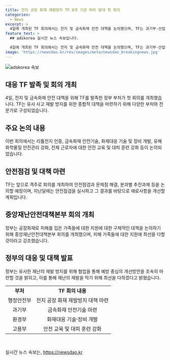 ```yaml
---
title: 전지 공장 화재 재발방지 TF 8개 기관 머리 맞대 첫 회의
categories:
  - News
excerpt: >
  4일에 개최된 TF 회의에서는 전지 및 금속화재 안전 대책을 논의했으며, TF는 과기부·산업부·환경부·고용부·국토부·소방청 등 7개 중앙부처와 경기도, 민간 전문가로 구성됐다. TF는 재발 방지를 위해 안전점검 내실화, 화재대응 기술·장비 개발, 유해 화학물질 안전관리 등을 논의했고, 앞으로도 격주로 회의를 개최할 예정이다. 정부는 화성 공장 화재 대책을 논의하며 피해자·유가족 지원에 최선을 다할 것이라고 밝혀, 재발방지 대책 마련이 중요하다고 강조했다. (213자)
feature_text: >
  ## adskorea 실시간 뉴스 속보입니다.

  4일에 개최된 TF 회의에서는 전지 및 금속화재 안전 대책을 논의했으며, TF는 과기부·산업부·환경부·고용부·국토부·소방청 등 7개 중앙부처와 경기도, 민간 전문가로 구성됐다. TF는 재발 방지를 위해 안전점검 내실화, 화재대응 기술·장비 개발, 유해 화학물질 안전관리 등을 논의했고, 앞으로도 격주로 회의를 개최할 예정이다. 정부는 화성 공장 화재 대책을 논의하며 피해자·유가족 지원에 최선을 다할 것이라고 밝혀, 재발방지 대책 마련이 중요하다고 강조했다. (213자)
image: 'https://newsdao.kr/res/images/meta/newsdao_breakingnews.jpg'
---
```


<p><img src="https://newsdao.kr/res/images/meta/newsdao_breakingnews.jpg" alt="adskorea 속보" /></p>

<h2 data-ke-size="size26">대응 TF 발족 및 회의 개최</h2>

<p data-ke-size="size16">4일, 전지 및 금속화재 안전 대책을 위해 TF를 발족한 정부 부처가 첫 회의를 개최했습니다. TF는 유사 사고 재발 방지를 위한 종합적 대책을 마련하기 위해 다양한 부처와 전문가로 구성되었습니다.</p>

<h2 data-ke-size="size26">주요 논의 내용</h2>

<p data-ke-size="size16">이번 회의에서는 리튬전지 인증, 금속화재 안전기술, 화재대응 기술 및 장비 개발, 유해 화학물질 안전관리 강화, 전체 근로자에 대한 안전 교육 및 대피 훈련 강화 등이 논의되었습니다.</p>

<h2 data-ke-size="size26">안전점검 및 대책 마련</h2>

<p data-ke-size="size16">TF는 앞으로 격주로 회의를 개최하여 안전점검과 문제점 해결, 분과별 추진과제 등을 논의할 예정이며, 지난달에는 안전점검을 실시하고 그 결과를 바탕으로 애로사항을 개선할 계획입니다.</p>

<h2 data-ke-size="size26">중앙재난안전대책본부 회의 개최</h2>

<p data-ke-size="size16">정부는 공장화재로 피해를 입은 가족들에 대한 지원에 대한 구체적인 대책을 논의하기 위해 중앙재난안전대책본부 회의를 개최했으며, 피해 가족들에 대한 지원에 최선을 다할 것이라고 강조했습니다.</p>

<h2 data-ke-size="size26">정부의 대응 및 대책 발표</h2>

<p data-ke-size="size16">정부는 유사한 재난의 재발 방지를 위해 협업을 통해 예방 중심의 개선방안을 조속히 마련할 것을 밝히고, 이를 통해 재난의 재발을 막기 위해 최선을 다하겠다고 밝혔습니다.</p>

<table>
  <tr>
    <td style="text-align: center; height: 17px;"><b>부처</b></td>
    <td style="text-align: center; height: 17px;"><b>TF 회의 내용</b></td>
  </tr>
  <tr>
    <td style="text-align: center; height: 17px;">행정안전부</td>
    <td style="text-align: center; height: 17px;">전지 공장 화재 재발방지 대책 마련</td>
  </tr>
  <tr>
    <td style="text-align: center; height: 17px;">과기부</td>
    <td style="text-align: center; height: 17px;">금속화재 안전기술 마련</td>
  </tr>
  <tr>
    <td style="text-align: center; height: 17px;">환경부</td>
    <td style="text-align: center; height: 17px;">화재대응 기술·장비 개발</td>
  </tr>
  <tr>
    <td style="text-align: center; height: 17px;">고용부</td>
    <td style="text-align: center; height: 17px;">안전 교육 및 대피 훈련 강화</td>
  </tr>
</table>

<p data-ke-size="size16">&nbsp;</p>
실시간 뉴스 속보는, <a href="https://newsdao.kr" rel="dofollow">https://newsdao.kr</a>


